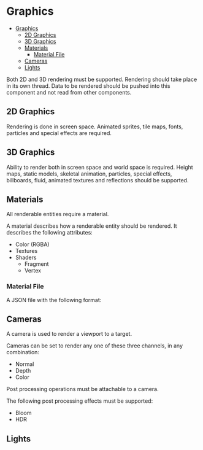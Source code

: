 # Graphics

- [Graphics](#graphics)
  - [2D Graphics](#2d-graphics)
  - [3D Graphics](#3d-graphics)
  - [Materials](#materials)
    - [Material File](#material-file)
  - [Cameras](#cameras)
  - [Lights](#lights)

Both 2D and 3D rendering must be supported. Rendering should take place in its own thread. Data to be rendered should be pushed into this component and not read from other components.

## 2D Graphics

Rendering is done in screen space. Animated sprites, tile maps, fonts, particles and special effects are required.

## 3D Graphics

Ability to render both in screen space and world space is required. Height maps, static models, skeletal animation, particles, special effects, billboards, fluid, animated textures and reflections should be supported.

## Materials

All renderable entities require a material.

A material describes how a renderable entity should be rendered. It describes the following attributes:

* Color (RGBA)
* Textures
* Shaders
  * Fragment
  * Vertex

### Material File

A JSON file with the following format:

## Cameras

A camera is used to render a viewport to a target.

Cameras can be set to render any one of these three channels, in any combination:

* Normal
* Depth
* Color

Post processing operations must be attachable to a camera.

The following post processing effects must be supported:

* Bloom
* HDR

## Lights
